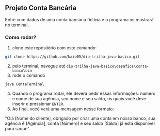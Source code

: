 ## Projeto Conta Bancária

Entre com dados de uma conta bancária fictícia e o programa os mostrará no terminal.

### Como rodar?
1. clone este repositório com este comando:
```bash
git clone https://github.com/kaio05/dio-trilha-java-basico.git
```
2. pelo terminal, navegue até `dio-trilha-java-basico\desafios\conta-banco\bin`
3. rode o comando
```java
java ContaTerminal
```

4. Quando o programa rodar, ele deverá pedir essas informações: número e nome de sua agência, seu nome e seu saldo, os quais você deve inserir e pressionar `ENTER`.
5. Ao final, você verá uma mensagem nesse formato:

"Olá [Nome do cliente], obrigado por criar uma conta em nosso banco, sua agência é [Agência], conta [Número] e seu saldo [Saldo] já está disponível para saque".
